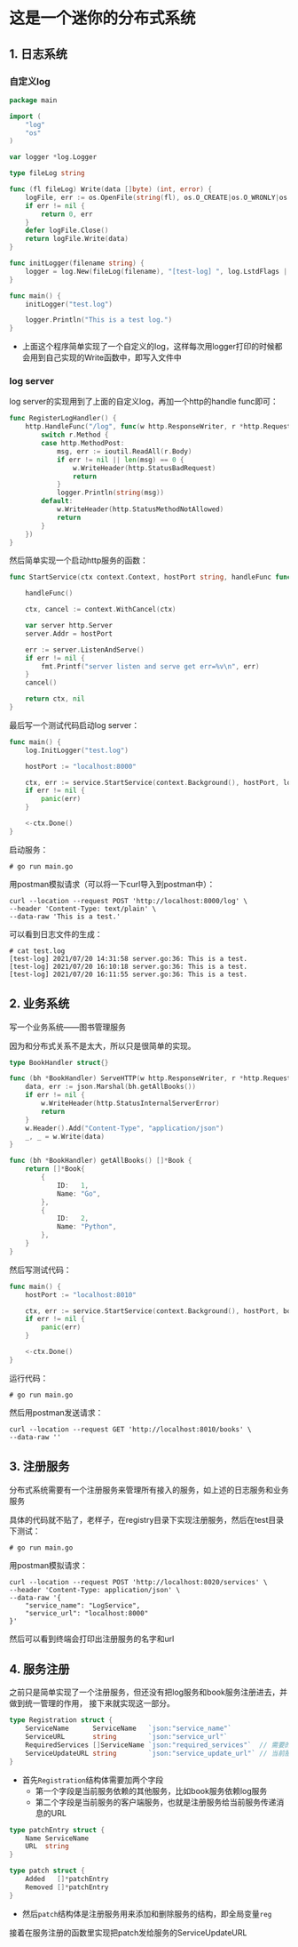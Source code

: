 # 这是一个迷你的分布式系统

## 1. 日志系统

### 自定义log
```go
package main

import (
	"log"
	"os"
)

var logger *log.Logger

type fileLog string

func (fl fileLog) Write(data []byte) (int, error) {
	logFile, err := os.OpenFile(string(fl), os.O_CREATE|os.O_WRONLY|os.O_APPEND, 0600)
	if err != nil {
		return 0, err
	}
	defer logFile.Close()
	return logFile.Write(data)
}

func initLogger(filename string) {
	logger = log.New(fileLog(filename), "[test-log] ", log.LstdFlags | log.Lshortfile)
}

func main() {
	initLogger("test.log")

	logger.Println("This is a test log.")
}
```
+ 上面这个程序简单实现了一个自定义的log，这样每次用logger打印的时候都会用到自己实现的Write函数中，即写入文件中

### log server
log server的实现用到了上面的自定义log，再加一个http的handle func即可：
```go
func RegisterLogHandler() {
	http.HandleFunc("/log", func(w http.ResponseWriter, r *http.Request){
		switch r.Method {
		case http.MethodPost:
			msg, err := ioutil.ReadAll(r.Body)
			if err != nil || len(msg) == 0 {
				w.WriteHeader(http.StatusBadRequest)
				return
			}
			logger.Println(string(msg))
		default:
			w.WriteHeader(http.StatusMethodNotAllowed)
			return
		}
	})
}
```

然后简单实现一个启动http服务的函数：
```go
func StartService(ctx context.Context, hostPort string, handleFunc func()) (context.Context, error) {

	handleFunc()

	ctx, cancel := context.WithCancel(ctx)

	var server http.Server
	server.Addr = hostPort

	err := server.ListenAndServe()
	if err != nil {
		fmt.Printf("server listen and serve get err=%v\n", err)
	}
	cancel()

	return ctx, nil
}
```

最后写一个测试代码启动log server：
```go
func main() {
	log.InitLogger("test.log")

	hostPort := "localhost:8000"

	ctx, err := service.StartService(context.Background(), hostPort, log.RegisterLogHandler)
	if err != nil {
		panic(err)
	}

	<-ctx.Done()
}
```

启动服务：
```
# go run main.go
```

用postman模拟请求（可以将一下curl导入到postman中）：
```
curl --location --request POST 'http://localhost:8000/log' \
--header 'Content-Type: text/plain' \
--data-raw 'This is a test.'
```

可以看到日志文件的生成：
```
# cat test.log 
[test-log] 2021/07/20 14:31:58 server.go:36: This is a test.
[test-log] 2021/07/20 16:10:18 server.go:36: This is a test.
[test-log] 2021/07/20 16:11:55 server.go:36: This is a test.
```

## 2. 业务系统
写一个业务系统——图书管理服务

因为和分布式关系不是太大，所以只是很简单的实现。

```go
type BookHandler struct{}

func (bh *BookHandler) ServeHTTP(w http.ResponseWriter, r *http.Request) {
	data, err := json.Marshal(bh.getAllBooks())
	if err != nil {
		w.WriteHeader(http.StatusInternalServerError)
		return
	}
	w.Header().Add("Content-Type", "application/json")
	_, _ = w.Write(data)
}

func (bh *BookHandler) getAllBooks() []*Book {
	return []*Book{
		{
			ID:   1,
			Name: "Go",
		},
		{
			ID:   2,
			Name: "Python",
		},
	}
}
```

然后写测试代码：
```go
func main() {
	hostPort := "localhost:8010"

	ctx, err := service.StartService(context.Background(), hostPort, book.InitBookHandler)
	if err != nil {
		panic(err)
	}

	<-ctx.Done()
}
```

运行代码：
```
# go run main.go
```

然后用postman发送请求：
```
curl --location --request GET 'http://localhost:8010/books' \
--data-raw ''
```


## 3. 注册服务
分布式系统需要有一个注册服务来管理所有接入的服务，如上述的日志服务和业务服务

具体的代码就不贴了，老样子，在registry目录下实现注册服务，然后在test目录下测试：
```
# go run main.go
```

用postman模拟请求：
```
curl --location --request POST 'http://localhost:8020/services' \
--header 'Content-Type: application/json' \
--data-raw '{
    "service_name": "LogService",
    "service_url": "localhost:8000"
}'
```

然后可以看到终端会打印出注册服务的名字和url

## 4. 服务注册
之前只是简单实现了一个注册服务，但还没有把log服务和book服务注册进去，并做到统一管理的作用，
接下来就实现这一部分。

```go
type Registration struct {
	ServiceName      ServiceName   `json:"service_name"`
	ServiceURL       string        `json:"service_url"`
	RequiredServices []ServiceName `json:"required_services"`  // 需要的其他服务
	ServiceUpdateURL string        `json:"service_update_url"` // 当前服务的客户端服务
}
```
+ 首先`Registration`结构体需要加两个字段
    + 第一个字段是当前服务依赖的其他服务，比如book服务依赖log服务
    + 第二个字段是当前服务的客户端服务，也就是注册服务给当前服务传递消息的URL
  

```go
type patchEntry struct {
    Name ServiceName
    URL  string
}

type patch struct {
    Added   []*patchEntry
    Removed []*patchEntry
}
```
+ 然后`patch`结构体是注册服务用来添加和删除服务的结构，即全局变量`reg`


接着在服务注册的函数里实现把patch发给服务的ServiceUpdateURL

